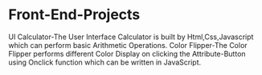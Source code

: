 # Front-End-Projects
UI Calculator-The User Interface Calculator is built by Html,Css,Javascript which can perform basic Arithmetic Operations.
Color Flipper-The Color Flipper performs different Color Display on clicking the Attribute-Button using Onclick function which can be written in JavaScript.
